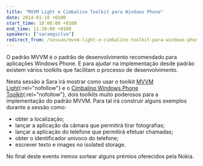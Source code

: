 ```yaml
---
title: "MVVM Light e Cimbalino Toolkit para Windows Phone"
date: 2014-01-18 +0100
start_time: 10:00:00 +0100
end_time: 11:30:00 +0100
speakers: ["saramgsilva"]
redirect_from: /sessao/mvvm-light-e-cimbalino-toolkit-para-windows-phone/
---
```

O padrão MVVM é o padrão de desenvolvimento recomendado para aplicações Windows Phone. E para ajudar na implementação desde padrão existem vários toolkits que facilitam o processo de desenvolvimento.

Nesta sessão a Sara irá mostrar como usar o toolkit [MVVM Light][1]{:rel="nofollow"} e o [Cimbalino Windows Phone Toolkit][2]{:rel="nofollow"}, dois toolkits muito poderosos para a implementação do padrão MVVM. Para tal irá construir alguns exemplos durante a sessão como:

- obter a localização;
- lançar a aplicação da câmara que permitirá tirar fotografias;
- lançar a aplicação do telefone que permitirá efetuar chamadas;
- obter o identificador univoco do telefone;
- escrever texto e images no isolated storage.

No final deste evento iremos sortear alguns prémios oferecidos pela Nokia.

[1]: http://mvvmlight.codeplex.com
[2]: http://cimbalino.org

